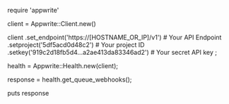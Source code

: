 require 'appwrite'

client = Appwrite::Client.new()

client
    .set_endpoint('https://[HOSTNAME_OR_IP]/v1') # Your API Endpoint
    .setproject('5df5acd0d48c2') # Your project ID
    .setkey('919c2d18fb5d4...a2ae413da83346ad2') # Your secret API key
;

health = Appwrite::Health.new(client);

response = health.get_queue_webhooks();

puts response